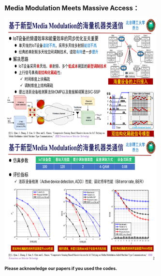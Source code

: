 ## Media Modulation Meets Massive Access：

<img src="TVT1.PNG" height="400" width="auto">

<img src="TVT2.PNG" height="400" width="auto">

**Please  acknowledge our papers if you used the codes.**
